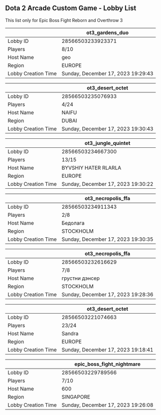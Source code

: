## Dota 2 Arcade Custom Game - Lobby List

This list only for Epic Boss Fight Reborn and Overthrow 3

|  | ot3_gardens_duo |
| ------ | ------ |
| Lobby ID | 28566503233923371 |
| Players | 8/10 |
| Host Name | geo |
| Region | EUROPE |
| Lobby Creation Time | Sunday, December 17, 2023 19:29:43 |


|  | ot3_desert_octet |
| ------ | ------ |
| Lobby ID | 28566503235076933 |
| Players | 4/24 |
| Host Name | NAIFU |
| Region | DUBAI |
| Lobby Creation Time | Sunday, December 17, 2023 19:30:43 |


|  | ot3_jungle_quintet |
| ------ | ------ |
| Lobby ID | 28566503234667300 |
| Players | 13/15 |
| Host Name | BYVSHIY HATER RLARLA |
| Region | EUROPE |
| Lobby Creation Time | Sunday, December 17, 2023 19:30:22 |


|  | ot3_necropolis_ffa |
| ------ | ------ |
| Lobby ID | 28566503234911343 |
| Players | 2/8 |
| Host Name | Бедолага |
| Region | STOCKHOLM |
| Lobby Creation Time | Sunday, December 17, 2023 19:30:35 |


|  | ot3_necropolis_ffa |
| ------ | ------ |
| Lobby ID | 28566503232616629 |
| Players | 7/8 |
| Host Name | грустни дэнсер |
| Region | STOCKHOLM |
| Lobby Creation Time | Sunday, December 17, 2023 19:28:36 |


|  | ot3_desert_octet |
| ------ | ------ |
| Lobby ID | 28566503221074663 |
| Players | 23/24 |
| Host Name | Sandra |
| Region | EUROPE |
| Lobby Creation Time | Sunday, December 17, 2023 19:18:41 |


|  | epic_boss_fight_nightmare |
| ------ | ------ |
| Lobby ID | 28566503229789566 |
| Players | 7/10 |
| Host Name | 600 |
| Region | SINGAPORE |
| Lobby Creation Time | Sunday, December 17, 2023 19:26:08 |


